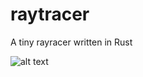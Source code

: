 # raytracer
A tiny rayracer written in Rust


<!-- https://github.com/ericpko/raytracer/blob/main/images/sphere-and-plane.ppm?raw=true "Sphere and plane" -->
![alt text][sphere-and-plane]

[sphere-and-plane]: /images/sphere-and-plane.ppm?raw=true "Sphere and plane"
